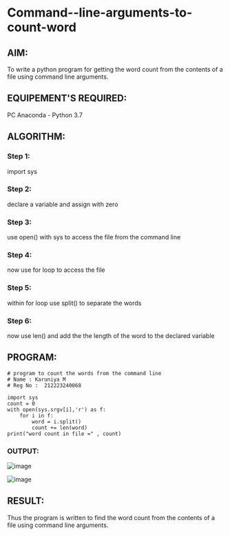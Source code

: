 # Command--line-arguments-to-count-word
## AIM:
To write a python program for getting the word count from the contents of a file using command line arguments.
## EQUIPEMENT'S REQUIRED: 
PC
Anaconda - Python 3.7
## ALGORITHM: 
### Step 1:
import sys
### Step 2: 
declare a variable and assign with zero
### Step 3: 
use open() with sys to access the file from the command line
### Step 4:  
now use for loop to access the file
### Step 5: 
within for loop use split() to separate the words
### Step 6: 
now use len() and add the the length of the word to the declared variable
## PROGRAM:
```
# program to count the words from the command line
# Name : Karuniya M
# Reg No :  212223240068

import sys
count = 0
with open(sys.srgv[i],'r') as f:
    for i in f:
        word = i.split()
        count += len(word)
print("word count in file =" , count)
```
### OUTPUT:
![image](https://github.com/karuniya2005/Command--line-arguments-to-count-word/assets/161425769/0488a85f-12fa-499f-ae07-b1b67538510e)

![image](https://github.com/karuniya2005/Command--line-arguments-to-count-word/assets/161425769/8c2c5d00-547f-46cc-ad65-eabffea1f97d)


## RESULT:
Thus the program is written to find the word count from the contents of a file using command line arguments.
